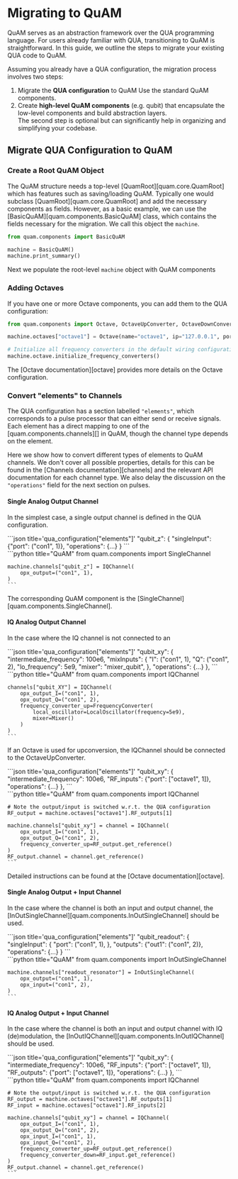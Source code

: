 # Migrating to QuAM

QuAM serves as an abstraction framework over the QUA programming language.
For users already familiar with QUA, transitioning to QuAM is straightforward.
In this guide, we outline the steps to migrate your existing QUA code to QuAM.

Assuming you already have a QUA configuration, the migration process involves two steps:

1. Migrate the **QUA configuration** to QuAM Use the standard QuAM components.
2. Create **high-level QuAM components** (e.g. qubit) that encapsulate the low-level components and build abstraction layers.  
  The second step is optional but can significantly help in organizing and simplifying your codebase.

## Migrate QUA Configuration to QuAM

### Create a Root QuAM Object
The QuAM structure needs a top-level [QuamRoot][quam.core.QuamRoot] which has features such as saving/loading QuAM.
Typically one would subclass [QuamRoot][quam.core.QuamRoot] and add the necessary components as fields.
However, as a basic example, we can use the [BasicQuAM][quam.components.BasicQuAM] class, which contains the fields necessary for the migration.
We call this object the `machine`.

```python
from quam.components import BasicQuAM

machine = BasicQuAM()
machine.print_summary()
```
<!-- TODO Add output -->

Next we populate the root-level `machine` object with QuAM components

### Adding Octaves
If you have one or more Octave components, you can add them to the QUA configuration:
```python
from quam.components import Octave, OctaveUpConverter, OctaveDownConverter, Channel

machine.octaves["octave1"] = Octave(name="octave1", ip="127.0.0.1", port=80)

# Initialize all frequency converters in the default wiring configuration
machine.octave.initialize_frequency_converters()
```
The [Octave documentation][octave] provides more details on the Octave configuration.

### Convert "elements" to Channels
The QUA configuration has a section labelled `"elements"`, which corresponds to a pulse processor that can either send or receive signals.
Each element has a direct mapping to one of the [quam.components.channels][] in QuAM, though the channel type depends on the element.

Here we show how to convert different types of elements to QuAM channels.
We don't cover all possible properties, details for this can be found in the [Channels documentation][channels] and the relevant API documentation for each channel type.
We also delay the discussion on the `"operations"` field for the next section on pulses.

#### Single Analog Output Channel
In the simplest case, a single output channel is defined in the QUA configuration.


<div class="code-flex-container">
  <div class="code-flex-item">
    ```json title='qua_configuration["elements"]'
    "qubit_z": {
        "singleInput": {"port": ("con1", 1)},
        "operations": {...}
    }
    ```
  </div>
  <div class="code-flex-item">
    ```python title="QuAM"
    from quam.components import SingleChannel

    machine.channels["qubit_z"] = IQChannel(
        opx_output=("con1", 1),
    )
    ```
  </div>
</div>

The corresponding QuAM component is the [SingleChannel][quam.components.SingleChannel].

#### IQ Analog Output Channel

In the case where the IQ channel is not connected to an


<div class="code-flex-container">
  <div class="code-flex-item">
    ```json title='qua_configuration["elements"]'
    "qubit_xy": {
        "intermediate_frequency": 100e6,
        "mixInputs": {
            "I": ("con1", 1),
            "Q": ("con1", 2),
            "lo_frequency": 5e9,
            "mixer": "mixer_qubit",
        },
        "operations": {...}
    },
    ```
  </div>
  <div class="code-flex-item">
    ```python title="QuAM"
    from quam.components import IQChannel

    channels["qubit_XY"] = IQChannel(
        opx_output_I=("con1", 1),
        opx_output_Q=("con1", 2),
        frequency_converter_up=FrequencyConverter(
            local_oscillator=LocalOscillator(frequency=5e9),
            mixer=Mixer()
        )
    )
    ```
  </div>
</div>


If an Octave is used for upconversion, the IQChannel should be connected to the OctaveUpConverter.


<div class="code-flex-container">
  <div class="code-flex-item">
    ```json title='qua_configuration["elements"]'
    "qubit_xy": {
        "intermediate_frequency": 100e6,
        "RF_inputs": {"port": ["octave1", 1]},
        "operations": {...}
    },
    ```
  </div>
  <div class="code-flex-item">
    ```python title="QuAM"
    from quam.components import IQChannel

    # Note the output/input is switched w.r.t. the QUA configuration
    RF_output = machine.octaves["octave1"].RF_outputs[1]

    machine.channels["qubit_xy"] = channel = IQChannel(
        opx_output_I=("con1", 1), 
        opx_output_Q=("con1", 2),
        frequency_converter_up=RF_output.get_reference()
    )
    RF_output.channel = channel.get_reference()
    ```
  </div>
</div>


Detailed instructions can be found at the [Octave documentation][octave].

#### Single Analog Output + Input Channel
In the case where the channel is both an input and output channel, the [InOutSingleChannel][quam.components.InOutSingleChannel] should be used.


<div class="code-flex-container">
  <div class="code-flex-item">
    ```json title='qua_configuration["elements"]'
    "qubit_readout": {
        "singleInput": {
            "port": ("con1", 1),
        },
        "outputs": {"out1": ("con1", 2)},
        "operations": {...}
    }
    ```
  </div>
  <div class="code-flex-item">
    ```python title="QuAM"
    from quam.components import InOutSingleChannel

    machine.channels["readout_resonator"] = InOutSingleChannel(
        opx_output=("con1", 1),
        opx_input=("con1", 2),
    )
    ```
  </div>
</div>

#### IQ Analog Output + Input Channel
In the case where the channel is both an input and output channel with IQ (de)modulation, the [InOutIQChannel][quam.components.InOutIQChannel] should be used.


<div class="code-flex-container">
  <div class="code-flex-item">
    ```json title='qua_configuration["elements"]'
    "qubit_xy": {
        "intermediate_frequency": 100e6,
        "RF_inputs": {"port": ["octave1", 1]},
        "RF_outputs": {"port": ["octave1", 1]},
        "operations": {...}
    },
    ```
  </div>
  <div class="code-flex-item">
    ```python title="QuAM"
    from quam.components import IQChannel

    # Note the output/input is switched w.r.t. the QUA configuration
    RF_output = machine.octaves["octave1"].RF_outputs[1]
    RF_input = machine.octaves["octave1"].RF_inputs[2]

    machine.channels["qubit_xy"] = channel = IQChannel(
        opx_output_I=("con1", 1), 
        opx_output_Q=("con1", 2),
        opx_input_I=("con1", 1),
        opx_input_Q=("con1", 2),
        frequency_converter_up=RF_output.get_reference()
        frequency_converter_down=RF_input.get_reference()
    )
    RF_output.channel = channel.get_reference()
    ```
  </div>
</div>


